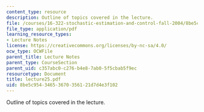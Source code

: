 ```yaml
---
content_type: resource
description: Outline of topics covered in the lecture.
file: /courses/16-322-stochastic-estimation-and-control-fall-2004/8be5c95434653670356121d7d4e3f102_lecture25.pdf
file_type: application/pdf
learning_resource_types:
- Lecture Notes
license: https://creativecommons.org/licenses/by-nc-sa/4.0/
ocw_type: OCWFile
parent_title: Lecture Notes
parent_type: CourseSection
parent_uid: c357abc0-c276-b4e8-7ab0-5f5cbab5f9ec
resourcetype: Document
title: lecture25.pdf
uid: 8be5c954-3465-3670-3561-21d7d4e3f102
---
```

Outline of topics covered in the lecture.